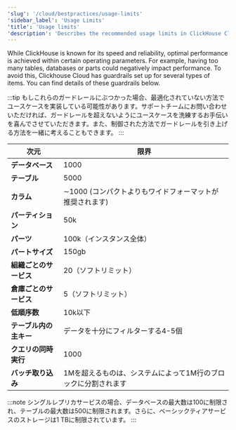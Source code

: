 ```yaml
---
'slug': '/cloud/bestpractices/usage-limits'
'sidebar_label': 'Usage Limits'
'title': 'Usage limits'
'description': 'Describes the recommended usage limits in ClickHouse Cloud'
---
```




While ClickHouse is known for its speed and reliability, optimal performance is achieved within certain operating parameters. For example, having too many tables, databases or parts could negatively impact performance. To avoid this, Clickhouse Cloud has guardrails set up for several types of items. You can find details of these guardrails below.

:::tip
もしこれらのガードレールにぶつかった場合、最適化されていない方法でユースケースを実装している可能性があります。サポートチームにお問い合わせいただければ、ガードレールを超えないようにユースケースを洗練するお手伝いを喜んでさせていただきます。また、制御された方法でガードレールを引き上げる方法を一緒に考えることもできます。
:::

| 次元 | 限界 |
|-----------|-------|
|**データベース**| 1000|
|**テーブル**| 5000|
|**カラム**| ∼1000 (コンパクトよりもワイドフォーマットが推奨されます)|
|**パーティション**| 50k|
|**パーツ**| 100k（インスタンス全体）|
|**パートサイズ**| 150gb|
|**組織ごとのサービス**| 20（ソフトリミット）|
|**倉庫ごとのサービス**| 5（ソフトリミット）|
|**低順序数**| 10k以下|
|**テーブル内の主キー**| データを十分にフィルターする4-5個|
|**クエリの同時実行**| 1000|
|**バッチ取り込み**| 1Mを超えるものは、システムによって1M行のブロックに分割されます|

:::note
シングルレプリカサービスの場合、データベースの最大数は100に制限され、テーブルの最大数は500に制限されます。さらに、ベーシックティアサービスのストレージは1 TBに制限されています。
:::
